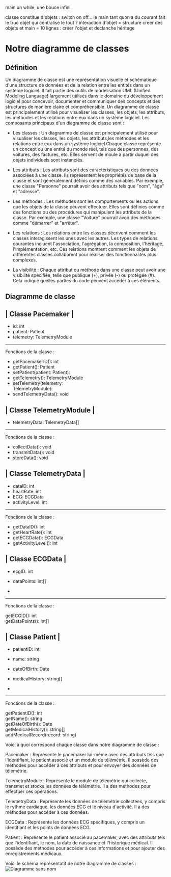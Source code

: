 

main un while, une bouce infini

classe constitue d'objets : switch on off...
le main tant quon a du courant fait le truc
objet qui centralise le tout ? 
interaction d'objet = structure
creer des objets
et main = 10 lignes : créer l'objet et declanche 
héritage



Notre diagramme de classes
======================

Définition
-----------

Un diagramme de classe est une représentation visuelle et schématique d'une structure de données et de la relation entre les entités dans un système logiciel. Il fait partie des outils de modélisation UML (Unified Modeling Language) largement utilisés dans le domaine du développement logiciel pour concevoir, documenter et communiquer des concepts et des structures de manière claire et compréhensible.
Un diagramme de classe est principalement utilisé pour visualiser les classes, les objets, les attributs, les méthodes et les relations entre eux dans un système logiciel.
Les composants principaux d'un diagramme de classe sont : 

- Les classes : Un diagramme de classe est principalement utilisé pour visualiser les classes, les objets, les attributs,les méthodes et les relations entre eux dans un système logiciel.Chaque classe représente un concept ou une entité du monde réel, tels que des personnes, des voitures, des factures, etc. Elles servent de moule à partir duquel des objets individuels sont instanciés.

  
- Les attributs : Les attributs sont des caractéristiques ou des données associées à une classe. Ils représentent les propriétés de base de la classe et sont généralement définis comme des variables. Par exemple, une classe "Personne" pourrait avoir des attributs tels que "nom", "âge" et "adresse".


- Les méthodes : Les méthodes sont les comportements ou les actions que les objets de la classe peuvent effectuer. Elles sont définies comme des fonctions ou des procédures qui manipulent les attributs de la classe. Par exemple, une classe "Voiture" pourrait avoir des méthodes comme "démarrer" et "arrêter".


- Les relations : Les relations entre les classes décrivent comment les classes interagissent les unes avec les autres. Les types de relations courantes incluent l'association, l'agrégation, la composition, l'héritage, l'implémentation, etc. Ces relations montrent comment les objets de différentes classes collaborent pour réaliser des fonctionnalités plus complexes.

  
- La visibilité :  Chaque attribut ou méthode dans une classe peut avoir une visibilité spécifiée, telle que publique (+), privée (-) ou protégée (#). Cela indique quelles parties du code peuvent accéder à ces éléments.
  


Diagramme de classe 
--------------------




|          Classe Pacemaker                |
------------------------------------




- id: int                         
- patient: Patient                
- telemetry: TelemetryModule      

--------------------------------

Fonctions de la classe :

 + getPacemakerID(): int           
 + getPatient(): Patient           
 + setPatient(patient: Patient):   
 + getTelemetry(): TelemetryModule 
 + setTelemetry(telemetry:        
 TelemetryModule):                
 + sendTelemetryData(): void      



|           Classe TelemetryModule          |
-------------------------------------


 - telemetryData: TelemetryData[]   

-----------------------------------------
Fonctions de la classe :

+ collectData(): void
+ transmitData(): void            
+ storeData(): void               



|        Classe TelemetryData            |
-------------------------------------


 - dataID: int                     
 - heartRate: int                  
 - ECG: ECGData                    
 - activityLevel: int              

------------------------------------------
Fonctions de la classe :

 + getDataID(): int                
 + getHeartRate(): int             
 + getECGData(): ECGData           
 + getActivityLevel(): int         



|            Classe ECGData                 |
-------------------------------------


 - ecgID: int                      
 - dataPoints: int[]

 - 
-------------------------------------
Fonctions de la classe :


  getECGID(): int                 
  getDataPoints(): int[]          



|           Classe Patient                 |
-------------------------------------



 - patientID: int                  
 - name: string                    
 - dateOfBirth: Date               
 - medicalHistory: string[]

 - 
-------------------------------------
Fonctions de la classe :


getPatientID(): int             
getName(): string               
getDateOfBirth(): Date          
getMedicalHistory(): string[]   
addMedicalRecord(record: string)

Voici à quoi correspond chaque classe dans notre diagramme de classe :

Pacemaker : Représente le pacemaker lui-même avec des attributs tels que l'identifiant, le patient associé et un module de télémétrie. Il possède des méthodes pour accéder à ces attributs et pour envoyer des données de télémétrie.

TelemetryModule : Représente le module de télémétrie qui collecte, transmet et stocke les données de télémétrie. Il a des méthodes pour effectuer ces opérations.

TelemetryData : Représente les données de télémétrie collectées, y compris le rythme cardiaque, les données ECG et le niveau d'activité. Il a des méthodes pour accéder à ces données.

ECGData : Représente les données ECG spécifiques, y compris un identifiant et les points de données ECG.

Patient : Représente le patient associé au pacemaker, avec des attributs tels que l'identifiant, le nom, la date de naissance et l'historique médical. Il possède des méthodes pour accéder à ces informations et pour ajouter des enregistrements médicaux.


Voici le schéma représentatif de notre diagramme de classes :
![Diagramme sans nom](https://github.com/mariemonchoix/Genie-Logiciel/assets/147620874/d8eea5f6-d7e1-40d5-b06c-399cf64881f8)

